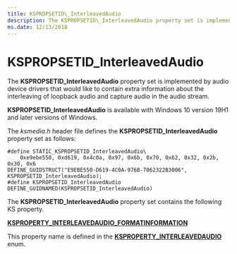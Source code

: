 ```yaml
---
title: KSPROPSETID\_InterleavedAudio
description: The KSPROPSETID\_InterleavedAudio property set is implemented by audio device drivers that would like to provide extra information about the interleaving of loopback audio and capture audio.
ms.date: 12/13/2018
---
```


# KSPROPSETID\_InterleavedAudio

The **KSPROPSETID\_InterleavedAudio** property set is implemented by audio device drivers that would like to contain extra information about the interleaving of loopback audio and capture audio in the audio stream.

**KSPROPSETID\_InterleavedAudio** is available with Windows 10 version 19H1 and later versions of Windows.

The *ksmedia.h* header file defines the **KSPROPSETID\_InterleavedAudio** property set as follows:

``` syntax
#define STATIC_KSPROPSETID_InterleavedAudio\
    0xe9ebe550, 0xd619, 0x4c0a, 0x97, 0x6b, 0x70, 0x62, 0x32, 0x2b, 0x30, 0x6
DEFINE_GUIDSTRUCT("E9EBE550-D619-4C0A-976B-7062322B3006", KSPROPSETID_InterleavedAudio);
#define KSPROPSETID_InterleavedAudio DEFINE_GUIDNAMED(KSPROPSETID_InterleavedAudio)
```

The **KSPROPSETID\_InterleavedAudio** property set contains the following KS property.

[**KSPROPERTY\_INTERLEAVEDAUDIO_FORMATINFORMATION**](ksproperty-interleavedaudio-formatinformation.md)

This property name is defined in the [**KSPROPERTY\_INTERLEAVEDAUDIO**](/windows-hardware/drivers/ddi/ksmedia/ne-ksmedia-ksproperty_interleavedaudio) enum.
